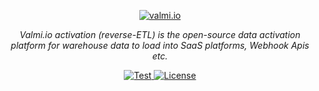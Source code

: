 <p align="center">
  <a href="https://valmi.io"><img src="https://www.valmi.io/img/valmilogo.svg" alt="valmi.io"></a>
</p>
<p align="center">
    <em>Valmi.io activation (reverse-ETL) is the open-source data activation platform for warehouse data to load into SaaS platforms, Webhook Apis etc.</em>
</p>
<p align="center">
<a href="https://github.com/valmi-io/valmi-activation/stargazers/" target="_blank">
    <img src="https://img.shields.io/github/stars/valmi-io/valmi-activation?style=social&label=Star&maxAge=2592000" alt="Test">
</a>
<a href="https://github.com/valmi-io/valmi-app-backend/blob/main/LICENSE.md" target="_blank">
    <img src="https://img.shields.io/static/v1?label=license&message=ELv2&color=white" alt="License">
</a>
</p>


